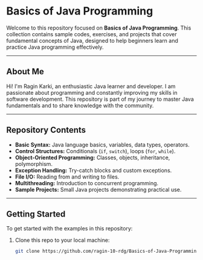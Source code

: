 # Basics of Java Programming

Welcome to this repository focused on **Basics of Java Programming**. This collection contains sample codes, exercises, and projects that cover fundamental concepts of Java, designed to help beginners learn and practice Java programming effectively.

---

## About Me

Hi! I'm Ragin Karki, an enthusiastic Java learner and developer. I am passionate about programming and constantly improving my skills in software development. This repository is part of my journey to master Java fundamentals and to share knowledge with the community.

---

## Repository Contents

- **Basic Syntax:** Java language basics, variables, data types, operators.
- **Control Structures:** Conditionals (`if`, `switch`), loops (`for`, `while`).
- **Object-Oriented Programming:** Classes, objects, inheritance, polymorphism.
- **Exception Handling:** Try-catch blocks and custom exceptions.
- **File I/O:** Reading from and writing to files.
- **Multithreading:** Introduction to concurrent programming.
- **Sample Projects:** Small Java projects demonstrating practical use.

---

## Getting Started

To get started with the examples in this repository:

1. Clone this repo to your local machine:
   ```bash
   git clone https://github.com/ragin-10-rdg/Basics-of-Java-Programming.git

